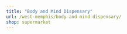 ```yaml
---
title: "Body and Mind Dispensary"
url: /west-memphis/body-and-mind-dispensary/
shop: supermarket
---
```

